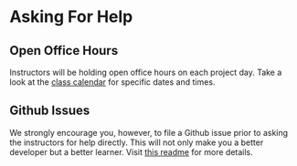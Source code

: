 # Asking For Help

## Open Office Hours

Instructors will be holding open office hours on each project day. Take a look at the [class calendar](https://ga-dc.github.io/wdi12/) for specific dates and times.

## Github Issues

We strongly encourage you, however, to file a Github issue prior to asking the instructors for help directly. This will not only make you a better developer but a better learner. Visit [this readme](https://github.com/ga-dc/wdi12/blob/master/asking-for-help.md) for more details.
